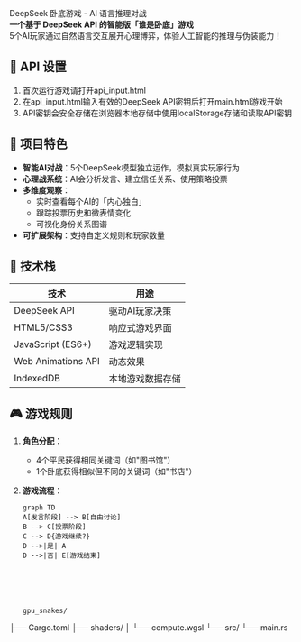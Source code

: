DeepSeek 卧底游戏 - AI 语言推理对战  
**一个基于 DeepSeek API 的智能版「谁是卧底」游戏**  
5个AI玩家通过自然语言交互展开心理博弈，体验人工智能的推理与伪装能力！

## 🔑 API 设置
1. 首次运行游戏请打开api_input.html
2. 在api_input.html输入有效的DeepSeek API密钥后打开main.html游戏开始
3. API密钥会安全存储在浏览器本地存储中使用localStorage存储和读取API密钥
## 🌟 项目特色

- **智能AI对战**：5个DeepSeek模型独立运作，模拟真实玩家行为
- **心理战系统**：AI会分析发言、建立信任关系、使用策略投票
- **多维度观察**：
  - 实时查看每个AI的「内心独白」
  - 跟踪投票历史和微表情变化
  - 可视化身份关系图谱
- **可扩展架构**：支持自定义规则和玩家数量

## 🚀 技术栈

| 技术 | 用途 |
|------|------|
| DeepSeek API | 驱动AI玩家决策 |
| HTML5/CSS3 | 响应式游戏界面 |
| JavaScript (ES6+) | 游戏逻辑实现 |
| Web Animations API | 动态效果 |
| IndexedDB | 本地游戏数据存储 |

## 🎮 游戏规则

1. **角色分配**：
   - 4个平民获得相同关键词（如"图书馆"）
   - 1个卧底获得相似但不同的关键词（如"书店"）

2. **游戏流程**：
   ```mermaid
   graph TD
   A[发言阶段] --> B[自由讨论]
   B --> C[投票阶段]
   C --> D{游戏继续?}
   D -->|是| A
   D -->|否| E[游戏结束]






   gpu_snakes/
├── Cargo.toml
├── shaders/
│   └── compute.wgsl
└── src/
    └── main.rs
